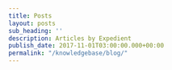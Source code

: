 ```yaml
---
title: Posts
layout: posts
sub_heading: ''
description: Articles by Expedient
publish_date: 2017-11-01T03:00:00.000+00:00
permalink: "/knowledgebase/blog/"
---
```

